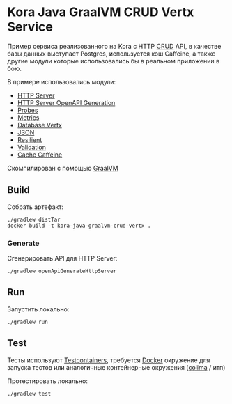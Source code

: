 # Kora Java GraalVM CRUD Vertx Service

Пример сервиса реализованного на Kora с HTTP [CRUD](https://github.com/swagger-api/swagger-petstore) API,
в качестве базы данных выступает Postgres, используется кэш Caffeine, а также другие модули которые использовались бы в реальном приложении в бою.

В примере использовались модули:
- [HTTP Server](https://kora-projects.github.io/kora-docs/ru/documentation/http-server/)
- [HTTP Server OpenAPI Generation](https://kora-projects.github.io/kora-docs/ru/documentation/openapi-codegen/)
- [Probes](https://kora-projects.github.io/kora-docs/ru/documentation/probes/)
- [Metrics](https://kora-projects.github.io/kora-docs/ru/documentation/metrics/)
- [Database Vertx](https://kora-projects.github.io/kora-docs/ru/documentation/database-vertx/)
- [JSON](https://kora-projects.github.io/kora-docs/ru/documentation/json/)
- [Resilient](https://kora-projects.github.io/kora-docs/ru/documentation/resilient/)
- [Validation](https://kora-projects.github.io/kora-docs/ru/documentation/validation/)
- [Cache Caffeine](https://kora-projects.github.io/kora-docs/ru/documentation/cache/#caffeine)

Скомпилирован с помощью [GraalVM](https://www.graalvm.org/release-notes/JDK_21/)

## Build

Собрать артефакт:

```shell
./gradlew distTar
docker build -t kora-java-graalvm-crud-vertx .
```

### Generate

Сгенерировать API для HTTP Server:
```shell
./gradlew openApiGenerateHttpServer
```

## Run

Запустить локально:
```shell
./gradlew run
```

## Test

Тесты используют [Testcontainers](https://java.testcontainers.org/), требуется [Docker](https://docs.docker.com/engine/install/) окружение для запуска тестов или аналогичные контейнерные окружения ([colima](https://github.com/abiosoft/colima) / итп)

Протестировать локально:
```shell
./gradlew test
```
